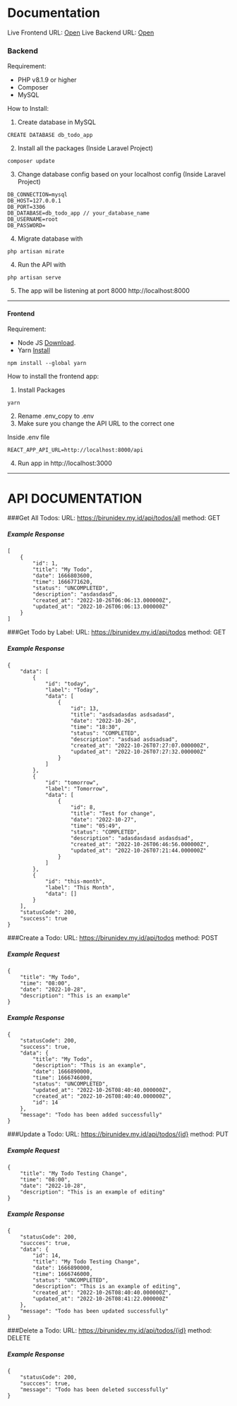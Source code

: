# Documentation

Live Frontend URL: [Open](https://aitindo-todo-web-app.vercel.app)
Live Backend URL: [Open](https://birunidev.my.id/api)

### Backend

Requirement:

- PHP v8.1.9 or higher
- Composer
- MySQL

How to Install:

1. Create database in MySQL

```
CREATE DATABASE db_todo_app
```

2. Install all the packages (Inside Laravel Project)

```
composer update
```

3. Change database config based on your localhost config (Inside Laravel Project)

```
DB_CONNECTION=mysql
DB_HOST=127.0.0.1
DB_PORT=3306
DB_DATABASE=db_todo_app // your_database_name
DB_USERNAME=root
DB_PASSWORD=
```

4. Migrate database with

```
php artisan mirate
```

4. Run the API with

```
php artisan serve
```

5. The app will be listening at port 8000 http://localhost:8000
<hr>

#### Frontend

Requirement:

- Node JS [Download](https://nodejs.org/en/ "Download NodeJS").
- Yarn [Install](https://classic.yarnpkg.com/lang/en/docs/install/#windows-stable)

```
npm install --global yarn
```

How to install the frontend app:

1. Install Packages

```
yarn
```

2. Rename .env_copy to .env
3. Make sure you change the API URL to the correct one

Inside .env file

```
REACT_APP_API_URL=http://localhost:8000/api
```

4. Run app in http://localhost:3000

<hr>

# API DOCUMENTATION

###Get All Todos:
URL: https://birunidev.my.id/api/todos/all
method: GET

##### Example Response

```
[
    {
        "id": 1,
        "title": "My Todo",
        "date": 1666803600,
        "time": 1666771620,
        "status": "UNCOMPLETED",
        "description": "asdasdasd",
        "created_at": "2022-10-26T06:06:13.000000Z",
        "updated_at": "2022-10-26T06:06:13.000000Z"
    }
]
```

###Get Todo by Label:
URL: https://birunidev.my.id/api/todos
method: GET

##### Example Response

```
{
    "data": [
        {
            "id": "today",
            "label": "Today",
            "data": [
                {
                    "id": 13,
                    "title": "asdsadasdas asdsadasd",
                    "date": "2022-10-26",
                    "time": "18:30",
                    "status": "COMPLETED",
                    "description": "asdsad asdsadsad",
                    "created_at": "2022-10-26T07:27:07.000000Z",
                    "updated_at": "2022-10-26T07:27:32.000000Z"
                }
            ]
        },
        {
            "id": "tomorrow",
            "label": "Tomorrow",
            "data": [
                {
                    "id": 8,
                    "title": "Test for change",
                    "date": "2022-10-27",
                    "time": "05:49",
                    "status": "COMPLETED",
                    "description": "adasdasdasd asdasdsad",
                    "created_at": "2022-10-26T06:46:56.000000Z",
                    "updated_at": "2022-10-26T07:21:44.000000Z"
                }
            ]
        },
        {
            "id": "this-month",
            "label": "This Month",
            "data": []
        }
    ],
    "statusCode": 200,
    "success": true
}
```

###Create a Todo:
URL: https://birunidev.my.id/api/todos
method: POST

##### Example Request

```
{
    "title": "My Todo",
    "time": "08:00",
    "date": "2022-10-28",
    "description": "This is an example"
}
```

##### Example Response

```
{
    "statusCode": 200,
    "success": true,
    "data": {
        "title": "My Todo",
        "description": "This is an example",
        "date": 1666890000,
        "time": 1666746000,
        "status": "UNCOMPLETED",
        "updated_at": "2022-10-26T08:40:40.000000Z",
        "created_at": "2022-10-26T08:40:40.000000Z",
        "id": 14
    },
    "message": "Todo has been added successfully"
}
```

###Update a Todo:
URL: https://birunidev.my.id/api/todos/{id}
method: PUT

##### Example Request

```
{
    "title": "My Todo Testing Change",
    "time": "08:00",
    "date": "2022-10-28",
    "description": "This is an example of editing"
}
```

##### Example Response

```
{
    "statusCode": 200,
    "succces": true,
    "data": {
        "id": 14,
        "title": "My Todo Testing Change",
        "date": 1666890000,
        "time": 1666746000,
        "status": "UNCOMPLETED",
        "description": "This is an example of editing",
        "created_at": "2022-10-26T08:40:40.000000Z",
        "updated_at": "2022-10-26T08:41:22.000000Z"
    },
    "message": "Todo has been updated successfully"
}
```

###Delete a Todo:
URL: https://birunidev.my.id/api/todos/{id}
method: DELETE

##### Example Response

```
{
    "statusCode": 200,
    "succces": true,
    "message": "Todo has been deleted successfully"
}
```
